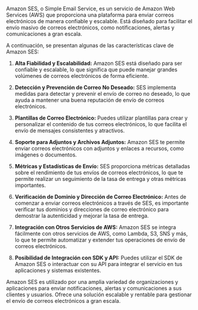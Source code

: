 Amazon SES, o Simple Email Service, es un servicio de Amazon Web Services (AWS) que proporciona una plataforma para enviar correos electrónicos de manera confiable y escalable. Está diseñado para facilitar el envío masivo de correos electrónicos, como notificaciones, alertas y comunicaciones a gran escala.

A continuación, se presentan algunas de las características clave de Amazon SES:

1. **Alta Fiabilidad y Escalabilidad:** Amazon SES está diseñado para ser confiable y escalable, lo que significa que puede manejar grandes volúmenes de correos electrónicos de forma eficiente.

2. **Detección y Prevención de Correo No Deseado:** SES implementa medidas para detectar y prevenir el envío de correo no deseado, lo que ayuda a mantener una buena reputación de envío de correos electrónicos.

3. **Plantillas de Correo Electrónico:** Puedes utilizar plantillas para crear y personalizar el contenido de tus correos electrónicos, lo que facilita el envío de mensajes consistentes y atractivos.

4. **Soporte para Adjuntos y Archivos Adjuntos:** Amazon SES te permite enviar correos electrónicos con adjuntos y enlaces a recursos, como imágenes o documentos.

5. **Métricas y Estadísticas de Envío:** SES proporciona métricas detalladas sobre el rendimiento de tus envíos de correos electrónicos, lo que te permite realizar un seguimiento de la tasa de entrega y otras métricas importantes.

6. **Verificación de Dominio y Dirección de Correo Electrónico:** Antes de comenzar a enviar correos electrónicos a través de SES, es importante verificar tus dominios y direcciones de correo electrónico para demostrar la autenticidad y mejorar la tasa de entrega.

7. **Integración con Otros Servicios de AWS:** Amazon SES se integra fácilmente con otros servicios de AWS, como Lambda, S3, SNS y más, lo que te permite automatizar y extender tus operaciones de envío de correos electrónicos.

8. **Posibilidad de Integración con SDK y API:** Puedes utilizar el SDK de Amazon SES o interactuar con su API para integrar el servicio en tus aplicaciones y sistemas existentes.

Amazon SES es utilizado por una amplia variedad de organizaciones y aplicaciones para enviar notificaciones, alertas y comunicaciones a sus clientes y usuarios. Ofrece una solución escalable y rentable para gestionar el envío de correos electrónicos a gran escala.
